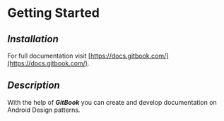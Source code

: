 # Getting Started

## _Installation_

For full documentation visit [https://docs.gitbook.com/](https://docs.gitbook.com/).

## _Description_

With the help of _**GitBook**_ you can create and develop documentation on Android Design patterns.